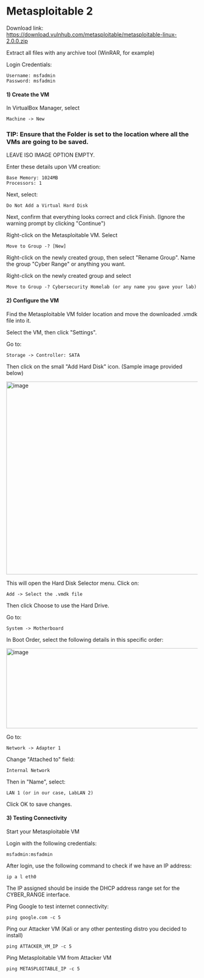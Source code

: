 # Metasploitable 2

Download link: https://download.vulnhub.com/metasploitable/metasploitable-linux-2.0.0.zip

Extract all files with any archive tool (WinRAR, for example)

Login Credentials:

    Username: msfadmin
    Password: msfadmin

#### 1) Create the VM

In VirtualBox Manager, select

    Machine -> New

### TIP: Ensure that the Folder is set to the location where all the VMs are going to be saved.

LEAVE ISO IMAGE OPTION EMPTY.

Enter these details upon VM creation:

    Base Memory: 1024MB
    Processors: 1

Next, select:

    Do Not Add a Virtual Hard Disk

Next, confirm that everything looks correct and click Finish. (Ignore the warning prompt by clicking "Continue")

Right-click on the Metasploitable VM. Select

    Move to Group -? [New]

Right-click on the newly created group, then select "Rename Group". Name the group "Cyber Range" or anything you want.

Right-click on the newly created group and select

    Move to Group -? Cybersecurity Homelab (or any name you gave your lab)

#### 2) Configure the VM

Find the Metasploitable VM folder location and move the downloaded .vmdk file into it.

Select the VM, then click "Settings".

Go to:

    Storage -> Controller: SATA

Then click on the small "Add Hard Disk" icon. (Sample image provided below)

<img width="746" height="508" alt="image" src="https://github.com/user-attachments/assets/ec4b3893-632f-453c-98c9-8b827d4151ca" />

This will open the Hard Disk Selector menu. Click on:

    Add -> Select the .vmdk file

Then click Choose to use the Hard Drive.

Go to:

    System -> Motherboard

In Boot Order, select the following details in this specific order:

<img width="579" height="211" alt="image" src="https://github.com/user-attachments/assets/5e84db08-633f-4a4a-bda8-99ecd5cfcac3" />

Go to:

    Network -> Adapter 1

Change "Attached to" field:

    Internal Network

Then in "Name", select:

    LAN 1 (or in our case, LabLAN 2)

Click OK to save changes.

#### 3) Testing Connectivity

Start your Metasploitable VM

Login with the following credentials:

    msfadmin:msfadmin

After login, use the following command to check if we have an IP address:

    ip a l eth0

The IP assigned should be inside the DHCP address range set for the CYBER_RANGE interface.

Ping Google to test internet connectivity:

    ping google.com -c 5

Ping our Attacker VM (Kali or any other pentesting distro you decided to install)

    ping ATTACKER_VM_IP -c 5

Ping Metasploitable VM from Attacker VM

    ping METASPLOITABLE_IP -c 5
